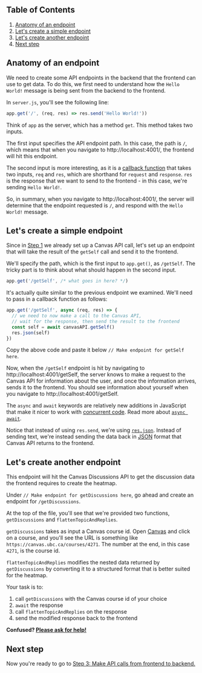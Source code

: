 ## Table of Contents
1. [Anatomy of an endpoint](#anatomy-of-an-endpoint)
1. [Let's create a simple endpoint](#lets-create-a-simple-endpoint)
1. [Let's create another endpoint](#lets-create-another-endpoint)
1. [Next step](#next-step)

## Anatomy of an endpoint
We need to create some API endpoints in the backend that the frontend can use to get data. To do this, we first need to understand how the `Hello World!` message is being sent from the backend to the frontend.

In `server.js`, you'll see the following line:
```js
app.get('/', (req, res) => res.send('Hello World!'))
```
Think of `app` as the server, which has a method `get`. This method takes two inputs.

The first input specifies the API endpoint path. In this case, the path is `/`, which means that when you navigate to http://localhost:4001/, the frontend will hit this endpoint.

The second input is more interesting, as it is a [callback function](https://developer.mozilla.org/en-US/docs/Glossary/Callback_function) that takes two inputs, `req` and `res`, which are shorthand for `request` and `response`. `res` is the response that we want to send to the frontend - in this case, we're sending `Hello World!`.

So, in summary, when you navigate to http://localhost:4001/, the server will determine that the endpoint requested is `/`, and respond with the `Hello World!` message.

## Let's create a simple endpoint
Since in [Step 1](1-Canvas-API-Token.md) we already set up a Canvas API call, let's set up an endpoint that will take the result of the `getSelf` call and send it to the frontend.

We'll specify the path, which is the first input to `app.get()`, as `/getSelf`. The tricky part is to think about what should happen in the second input.

```js
app.get('/getSelf', /* what goes in here? */)
```

It's actually quite similar to the previous endpoint we examined. We'll need to pass in a callback function as follows:

```js
app.get('/getSelf', async (req, res) => {
  // we need to now make a call to the Canvas API,
  // wait for the response, then send the result to the frontend
  const self = await canvasAPI.getSelf()
  res.json(self)
})
```

Copy the above code and paste it below `// Make endpoint for getSelf here`.

Now, when the `/getSelf` endpoint is hit by navigating to http://localhost:4001/getSelf, the server knows to make a request to the Canvas API for information about the user, and once the information arrives, sends it to the frontend. You should see information about yourself when you navigate to http://localhost:4001/getSelf.

The `async` and `await` keywords are relatively new additions in JavaScript that make it nicer to work with [concurrent code](https://en.wikipedia.org/wiki/Concurrency_(computer_science)). Read more about [`async await`](https://expeditedsecurity.com/blog/javascript-equals-async-await/).

Notice that instead of using `res.send`, we're using [`res.json`](https://expressjs.com/en/api.html#res.json). Instead of sending text, we're instead sending the data back in [JSON](https://en.wikipedia.org/wiki/JSON) format that Canvas API returns to the frontend.

## Let's create another endpoint
This endpoint will hit the Canvas Discussions API to get the discussion data the frontend requires to create the heatmap.

Under `// Make endpoint for getDiscussions here`, go ahead and create an endpoint for `/getDiscussions`.

At the top of the file, you'll see that we're provided two functions, `getDiscussions` and `flattenTopicAndReplies`.

`getDiscussions` takes as input a Canvas course id. Open [Canvas](https://canvas.ubc.ca/) and click on a course, and you'll see the URL is something like `https://canvas.ubc.ca/courses/4271`. The number at the end, in this case `4271`, is the course id.

`flattenTopicAndReplies` modifies the nested data returned by `getDiscussions` by converting it to a structured format that is better suited for the heatmap.

Your task is to:
1. call `getDiscussions` with the Canvas course id of your choice
1. `await` the response
1. call `flattenTopicAndReplies` on the response
1. send the modified response back to the frontend

**Confused? [Please ask for help!](README.md#-ask-for-help)**

## Next step
Now you're ready to go to [Step 3: Make API calls from frontend to backend.](3-Make-API-Calls.md)
